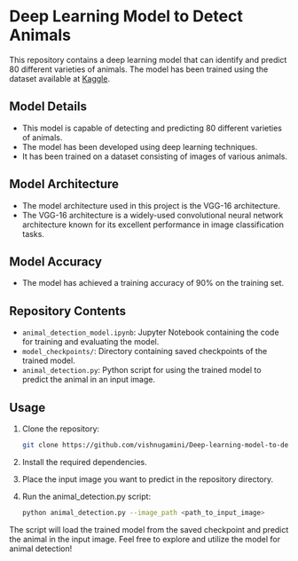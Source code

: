 # Deep Learning Model to Detect Animals

This repository contains a deep learning model that can identify and predict 80 different varieties of animals. The model has been trained using the dataset available at [Kaggle](https://www.kaggle.com/datasets/antoreepjana/animals-detection-images-dataset).

## Model Details

- This model is capable of detecting and predicting 80 different varieties of animals.
- The model has been developed using deep learning techniques.
- It has been trained on a dataset consisting of images of various animals.


## Model Architecture

- The model architecture used in this project is the VGG-16 architecture.
- The VGG-16 architecture is a widely-used convolutional neural network architecture known for its excellent performance in image classification tasks.

## Model Accuracy

- The model has achieved a training accuracy of 90% on the training set.

## Repository Contents

- `animal_detection_model.ipynb`: Jupyter Notebook containing the code for training and evaluating the model.
- `model_checkpoints/`: Directory containing saved checkpoints of the trained model.
- `animal_detection.py`: Python script for using the trained model to predict the animal in an input image.

## Usage

1. Clone the repository:
   ```bash
   git clone https://github.com/vishnugamini/Deep-learning-model-to-detect-animals.git
   
2. Install the required dependencies.

3. Place the input image you want to predict in the repository directory.

4. Run the animal_detection.py script:
   ```bash
   python animal_detection.py --image_path <path_to_input_image>
  The script will load the trained model from the saved checkpoint and predict the animal in the input image.
  Feel free to explore and utilize the model for animal detection!
